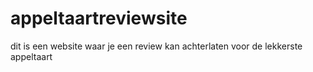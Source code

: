 # appeltaartreviewsite
dit is een website waar je een review kan achterlaten voor de lekkerste appeltaart
